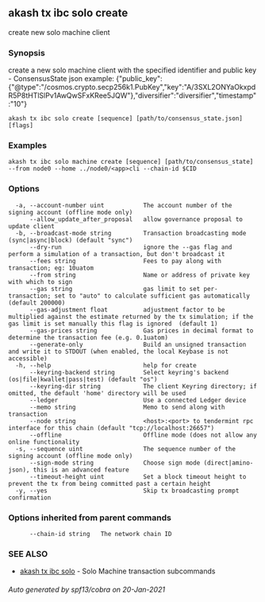 ## akash tx ibc solo create

create new solo machine client

### Synopsis

create a new solo machine client with the specified identifier and public key
	- ConsensusState json example: {"public_key":{"@type":"/cosmos.crypto.secp256k1.PubKey","key":"A/3SXL2ONYaOkxpdR5P8tHTlSlPv1AwQwSFxKRee5JQW"},"diversifier":"diversifier","timestamp":"10"}

```
akash tx ibc solo create [sequence] [path/to/consensus_state.json] [flags]
```

### Examples

```
akash tx ibc solo machine create [sequence] [path/to/consensus_state] --from node0 --home ../node0/<app>cli --chain-id $CID
```

### Options

```
  -a, --account-number uint           The account number of the signing account (offline mode only)
      --allow_update_after_proposal   allow governance proposal to update client
  -b, --broadcast-mode string         Transaction broadcasting mode (sync|async|block) (default "sync")
      --dry-run                       ignore the --gas flag and perform a simulation of a transaction, but don't broadcast it
      --fees string                   Fees to pay along with transaction; eg: 10uatom
      --from string                   Name or address of private key with which to sign
      --gas string                    gas limit to set per-transaction; set to "auto" to calculate sufficient gas automatically (default 200000)
      --gas-adjustment float          adjustment factor to be multiplied against the estimate returned by the tx simulation; if the gas limit is set manually this flag is ignored  (default 1)
      --gas-prices string             Gas prices in decimal format to determine the transaction fee (e.g. 0.1uatom)
      --generate-only                 Build an unsigned transaction and write it to STDOUT (when enabled, the local Keybase is not accessible)
  -h, --help                          help for create
      --keyring-backend string        Select keyring's backend (os|file|kwallet|pass|test) (default "os")
      --keyring-dir string            The client Keyring directory; if omitted, the default 'home' directory will be used
      --ledger                        Use a connected Ledger device
      --memo string                   Memo to send along with transaction
      --node string                   <host>:<port> to tendermint rpc interface for this chain (default "tcp://localhost:26657")
      --offline                       Offline mode (does not allow any online functionality
  -s, --sequence uint                 The sequence number of the signing account (offline mode only)
      --sign-mode string              Choose sign mode (direct|amino-json), this is an advanced feature
      --timeout-height uint           Set a block timeout height to prevent the tx from being committed past a certain height
  -y, --yes                           Skip tx broadcasting prompt confirmation
```

### Options inherited from parent commands

```
      --chain-id string   The network chain ID
```

### SEE ALSO

* [akash tx ibc solo](akash_tx_ibc_solo.md)	 - Solo Machine transaction subcommands

###### Auto generated by spf13/cobra on 20-Jan-2021
